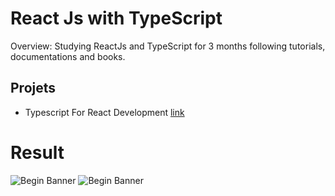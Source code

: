 # React Js with TypeScript

Overview: Studying ReactJs and TypeScript for 3 months following tutorials, documentations and books.

## Projets

- Typescript For React Development [link](https://github.com/pittyh6/reactJs-three-mths/tree/main/typescript-react)

# Result

![Begin Banner](/public/question.png)
![Begin Banner](/public/result.png)
